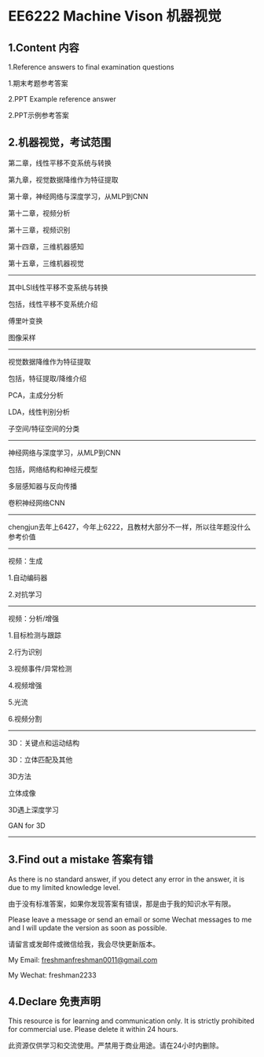 # EE6222 Machine Vison 机器视觉

## 1.Content 内容

1.Reference answers to final examination questions

1.期末考题参考答案

2.PPT Example reference answer

2.PPT示例参考答案



## 2.机器视觉，考试范围

第二章，线性平移不变系统与转换

第九章，视觉数据降维作为特征提取

第十章，神经网络与深度学习，从MLP到CNN

第十二章，视频分析

第十三章，视频识别

第十四章，三维机器感知

第十五章，三维机器视觉

-------------

其中LSI线性平移不变系统与转换

包括，线性平移不变系统介绍

傅里叶变换

图像采样

------------

视觉数据降维作为特征提取

包括，特征提取/降维介绍

PCA，主成分分析

LDA，线性判别分析

子空间/特征空间的分类

---

神经网络与深度学习，从MLP到CNN

包括，网络结构和神经元模型

多层感知器与反向传播

卷积神经网络CNN

----------

chengjun去年上6427，今年上6222，且教材大部分不一样，所以往年题没什么参考价值

--------------

视频：生成 

1.自动编码器

2.对抗学习

-----------

视频：分析/增强 

1.目标检测与跟踪

2.行为识别  

3.视频事件/异常检测

4.视频增强

5.光流

6.视频分割

----------------

3D：关键点和运动结构

3D：立体匹配及其他

3D方法

立体成像

3D遇上深度学习

GAN for 3D

----------



## 3.Find out a mistake 答案有错

As there is no standard answer, if you detect any error in the answer, it is due to my limited knowledge level. 

由于没有标准答案，如果你发现答案有错误，那是由于我的知识水平有限。

Please leave a message or send an email or some Wechat messages to me and I will update the version as soon as possible. 

请留言或发邮件或微信给我，我会尽快更新版本。

My Email: freshmanfreshman0011@gmail.com

My Wechat: freshman2233

## 4.Declare 免责声明

This resource is for learning and communication only. It is strictly prohibited for commercial use. Please delete it within 24 hours.

此资源仅供学习和交流使用。严禁用于商业用途。请在24小时内删除。
